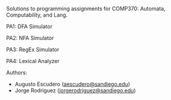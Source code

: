 Solutions to programming assignments for COMP370: Automata, Computability, and Lang.

PA1: DFA Simulator

PA2: NFA Simulator

PA3: RegEx Simulator

PA4: Lexical Analyzer

Authors: 
  - Augusto Escudero (aescudero@sandiego.edu)
  - Jorge Rodriguez (jorgerodriguez@sandiego.edu)
